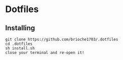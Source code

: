 # Dotfiles

## Installing

```
git clone https://github.com/brioche1703/.dotfiles
cd .dotfiles
sh install.sh
close your terminal and re-open it!
```
